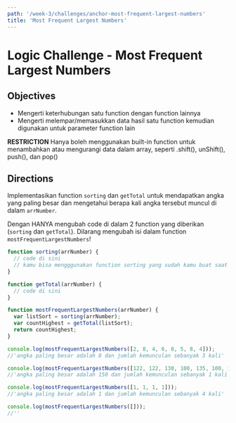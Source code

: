 ```yaml
---
path: '/week-3/challenges/anchor-most-frequent-largest-numbers'
title: 'Most Frequent Largest Numbers'
---
```


# Logic Challenge - Most Frequent Largest Numbers

## Objectives
- Mengerti keterhubungan satu function dengan function lainnya
- Mengerti melempar/memasukkan data hasil satu function kemudian digunakan untuk parameter function lain

**RESTRICTION**
Hanya boleh menggunakan built-in function untuk menambahkan atau mengurangi data dalam array, seperti .shift(), unShift(), push(), dan pop()

## Directions

Implementasikan function `sorting` dan `getTotal` untuk mendapatkan angka yang paling besar dan mengetahui berapa kali angka tersebut muncul di dalam `arrNumber`.

Dengan HANYA mengubah code di dalam 2 function yang diberikan (`sorting` dan `getTotal`). Dilarang mengubah isi dalam function `mostFrequentLargestNumbers`!

```JavaScript
function sorting(arrNumber) {
  // code di sini
  // kamu bisa mengggunakan function sorting yang sudah kamu buat saat weekend
}

function getTotal(arrNumber) {
  // code di sini
}

function mostFrequentLargestNumbers(arrNumber) {
  var listSort = sorting(arrNumber);
  var countHighest = getTotal(listSort);
  return countHighest;
}

console.log(mostFrequentLargestNumbers([2, 8, 4, 6, 8, 5, 8, 4]));
//'angka paling besar adalah 8 dan jumlah kemunculan sebanyak 3 kali'

console.log(mostFrequentLargestNumbers([122, 122, 130, 100, 135, 100, 135, 150]));
//'angka paling besar adalah 150 dan jumlah kemunculan sebanyak 1 kali'

console.log(mostFrequentLargestNumbers([1, 1, 1, 1]));
//'angka paling besar adalah 1 dan jumlah kemunculan sebanyak 4 kali'

console.log(mostFrequentLargestNumbers([]));
//''
```
